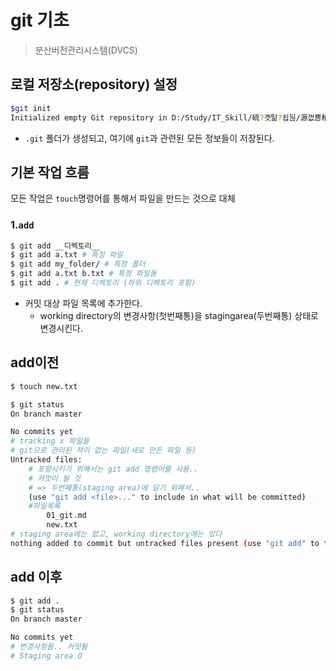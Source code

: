 # git 기초

> 분산버전관리시스템(DVCS)



## 로컬 저장소(repository) 설정

```bash
$git init
Initialized empty Git repository in D:/Study/IT_Skill/硫?곗틺?쇱뒪/源껎뿀釉뚰듅媛??뺣━/.git/

```

* `.git` 폴더가 생성되고, 여기에 `git`과 관련된 모든 정보들이 저장된다.

## 기본 작업 흐름

모든 작업은 `touch`명령어를 통해서 파일을 만드는 것으로 대체

### 1.`add`

```bash
$ git add __디렉토리__
$ git add a.txt # 특정 파일
$ git add my_folder/ # 특정 폴더
$ git add a.txt b.txt # 특정 파일들
$ git add . # 현재 디렉토리 (하위 디렉토리 포함)
```

* 커밋 대상 파일 목록에 추가한다.
  * working directory의 변경사항(첫번째통)을 stagingarea(두번째통) 상태로 변경시킨다.



## add이전

```bash
$ touch new.txt

$ git status
On branch master

No commits yet
# tracking x 파일들 
# git으로 관리된 적이 없는 파일(새로 만든 파일 등)
Untracked files:
	# 포함시키기 위해서는 git add 명령어를 사용..
	# 커밋이 될 것
	# => 두번째통(staging area)에 담기 위해서..
	(use "git add <file>..." to include in what will be committed)
	#파일목록
        01_git.md
        new.txt
# staging area에는 없고, working directory에는 있다
nothing added to commit but untracked files present (use "git add" to track)

```



## add 이후

```bash
$ git add .
$ git status
On branch master

No commits yet
# 변경사항들.. 커밋될
# Staging area O
```

